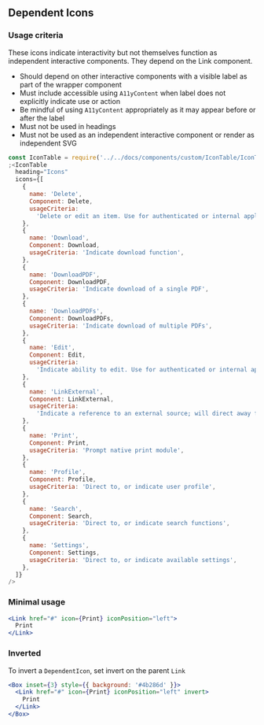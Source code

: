 ## Dependent Icons

### Usage criteria

These icons indicate interactivity but not themselves function as independent interactive components. They depend on the Link component.

- Should depend on other interactive components with a visible label as part of the wrapper component
- Must include accessible using `A11yContent` when label does not explicitly indicate use or action
- Be mindful of using `A11yContent` appropriately as it may appear before or after the label
- Must not be used in headings
- Must not be used as an independent interactive component or render as independent SVG

```jsx noeditor
const IconTable = require('../../docs/components/custom/IconTable/IconTable').default
;<IconTable
  heading="Icons"
  icons={[
    {
      name: 'Delete',
      Component: Delete,
      usageCriteria:
        'Delete or edit an item. Use for authenticated or internal applications. Don’t use on marketing pages.',
    },
    {
      name: 'Download',
      Component: Download,
      usageCriteria: 'Indicate download function',
    },
    {
      name: 'DownloadPDF',
      Component: DownloadPDF,
      usageCriteria: 'Indicate download of a single PDF',
    },
    {
      name: 'DownloadPDFs',
      Component: DownloadPDFs,
      usageCriteria: 'Indicate download of multiple PDFs',
    },
    {
      name: 'Edit',
      Component: Edit,
      usageCriteria:
        'Indicate ability to edit. Use for authenticated or internal applications. Don’t use on marketing pages',
    },
    {
      name: 'LinkExternal',
      Component: LinkExternal,
      usageCriteria:
        'Indicate a reference to an external source; will direct away from the TELUS experience or the primary flow ',
    },
    {
      name: 'Print',
      Component: Print,
      usageCriteria: 'Prompt native print module',
    },
    {
      name: 'Profile',
      Component: Profile,
      usageCriteria: 'Direct to, or indicate user profile',
    },
    {
      name: 'Search',
      Component: Search,
      usageCriteria: 'Direct to, or indicate search functions',
    },
    {
      name: 'Settings',
      Component: Settings,
      usageCriteria: 'Direct to, or indicate available settings',
    },
  ]}
/>
```

### Minimal usage

```jsx
<Link href="#" icon={Print} iconPosition="left">
  Print
</Link>
```

### Inverted

To invert a `DependentIcon`, set invert on the parent `Link`

```jsx
<Box inset={3} style={{ background: '#4b286d' }}>
  <Link href="#" icon={Print} iconPosition="left" invert>
    Print
  </Link>
</Box>
```
